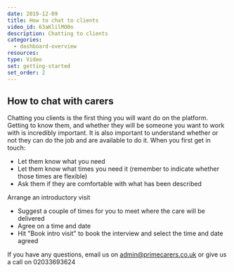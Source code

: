 ```yaml
---
date: 2019-12-09
title: How to chat to clients
video_id: 63aKlilMO0o
description: Chatting to clients
categories:
  - dashboard-overview
resources:
type: Video
set: getting-started
set_order: 2
---
```


## How to chat with carers

Chatting you clients is the first thing you will want do on the platform. Getting to know them, and whether they will be someone you want to work with is incredibly important. It is also important to understand whether or not they can do the job and are available to do it.
When you first get in touch:
 - Let them know what you need
 - Let them know what times you need it (remember to indicate whether those times are flexible)
 - Ask them if they are comfortable with what has been described

 Arrange an introductory visit
 - Suggest a couple of times for you to meet where the care will be delivered
 - Agree on a time and date
 - Hit "Book intro visit" to book the interview and select the time and date agreed

If you have any questions, email us on admin@primecarers.co.uk or give us a call on 02033693624
